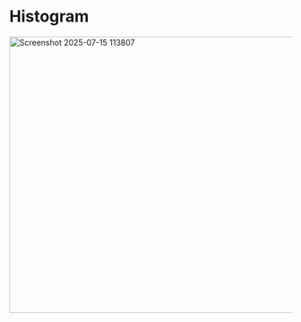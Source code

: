 # Histogram
<img width="623" height="493" alt="Screenshot 2025-07-15 113807" src="https://github.com/user-attachments/assets/64a4a45c-bb04-4b20-92c9-b04d745ace64" />
